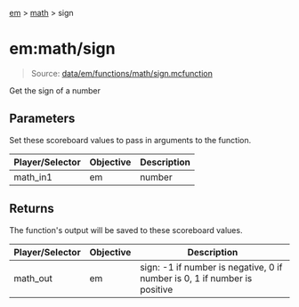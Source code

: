 [em](../../em.md) > [math](../math.md) > sign

# em:math/sign

> Source: [data/em/functions/math/sign.mcfunction](../../../data/em/functions/math/sign.mcfunction)

Get the sign of a number

## Parameters

Set these scoreboard values to pass in arguments to the function.

| Player/Selector | Objective | Description |
| --------------- | --------- | ----------- |
| math_in1        | em        | number      |

## Returns

The function's output will be saved to these scoreboard values.

| Player/Selector | Objective | Description                                                               |
| --------------- | --------- | ------------------------------------------------------------------------- |
| math_out        | em        | sign: -1 if number is negative, 0 if number is 0, 1 if number is positive |
